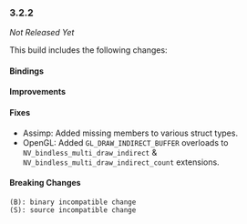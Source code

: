 ### 3.2.2

_Not Released Yet_

This build includes the following changes:

#### Bindings

#### Improvements

#### Fixes

- Assimp: Added missing members to various struct types.
- OpenGL: Added `GL_DRAW_INDIRECT_BUFFER` overloads to `NV_bindless_multi_draw_indirect` & `NV_bindless_multi_draw_indirect_count` extensions.

#### Breaking Changes

```
(B): binary incompatible change
(S): source incompatible change
```

